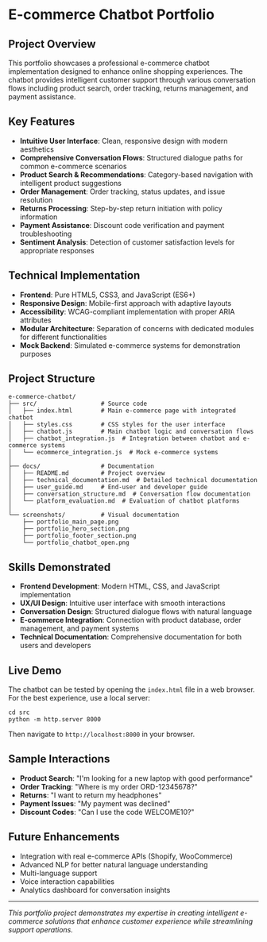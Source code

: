 # E-commerce Chatbot Portfolio

## Project Overview

This portfolio showcases a professional e-commerce chatbot implementation designed to enhance online shopping experiences. The chatbot provides intelligent customer support through various conversation flows including product search, order tracking, returns management, and payment assistance.

## Key Features

- **Intuitive User Interface**: Clean, responsive design with modern aesthetics
- **Comprehensive Conversation Flows**: Structured dialogue paths for common e-commerce scenarios
- **Product Search & Recommendations**: Category-based navigation with intelligent product suggestions
- **Order Management**: Order tracking, status updates, and issue resolution
- **Returns Processing**: Step-by-step return initiation with policy information
- **Payment Assistance**: Discount code verification and payment troubleshooting
- **Sentiment Analysis**: Detection of customer satisfaction levels for appropriate responses

## Technical Implementation

- **Frontend**: Pure HTML5, CSS3, and JavaScript (ES6+)
- **Responsive Design**: Mobile-first approach with adaptive layouts
- **Accessibility**: WCAG-compliant implementation with proper ARIA attributes
- **Modular Architecture**: Separation of concerns with dedicated modules for different functionalities
- **Mock Backend**: Simulated e-commerce systems for demonstration purposes

## Project Structure

```
e-commerce-chatbot/
├── src/                  # Source code
│   ├── index.html        # Main e-commerce page with integrated chatbot
│   ├── styles.css        # CSS styles for the user interface
│   ├── chatbot.js        # Main chatbot logic and conversation flows
│   ├── chatbot_integration.js  # Integration between chatbot and e-commerce systems
│   └── ecommerce_integration.js  # Mock e-commerce systems
│
├── docs/                 # Documentation
│   ├── README.md         # Project overview
│   ├── technical_documentation.md  # Detailed technical documentation
│   ├── user_guide.md     # End-user and developer guide
│   ├── conversation_structure.md  # Conversation flow documentation
│   └── platform_evaluation.md  # Evaluation of chatbot platforms
│
└── screenshots/          # Visual documentation
    ├── portfolio_main_page.png
    ├── portfolio_hero_section.png
    ├── portfolio_footer_section.png
    └── portfolio_chatbot_open.png
```

## Skills Demonstrated

- **Frontend Development**: Modern HTML, CSS, and JavaScript implementation
- **UX/UI Design**: Intuitive user interface with smooth interactions
- **Conversation Design**: Structured dialogue flows with natural language
- **E-commerce Integration**: Connection with product database, order management, and payment systems
- **Technical Documentation**: Comprehensive documentation for both users and developers

## Live Demo

The chatbot can be tested by opening the `index.html` file in a web browser. For the best experience, use a local server:

```
cd src
python -m http.server 8000
```

Then navigate to `http://localhost:8000` in your browser.

## Sample Interactions

- **Product Search**: "I'm looking for a new laptop with good performance"
- **Order Tracking**: "Where is my order ORD-12345678?"
- **Returns**: "I want to return my headphones"
- **Payment Issues**: "My payment was declined"
- **Discount Codes**: "Can I use the code WELCOME10?"

## Future Enhancements

- Integration with real e-commerce APIs (Shopify, WooCommerce)
- Advanced NLP for better natural language understanding
- Multi-language support
- Voice interaction capabilities
- Analytics dashboard for conversation insights

---

*This portfolio project demonstrates my expertise in creating intelligent e-commerce solutions that enhance customer experience while streamlining support operations.*
